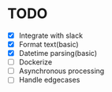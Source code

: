 # TODO

- [x] Integrate with slack
- [x] Format text(basic)
- [x] Datetime parsing(basic)
- [ ] Dockerize
- [ ] Asynchronous processing
- [ ] Handle edgecases
